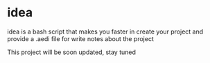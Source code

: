 # idea
idea is a bash script that makes you faster in create your project and provide a .aedi file for write notes about the project

This project will be soon updated, stay tuned
